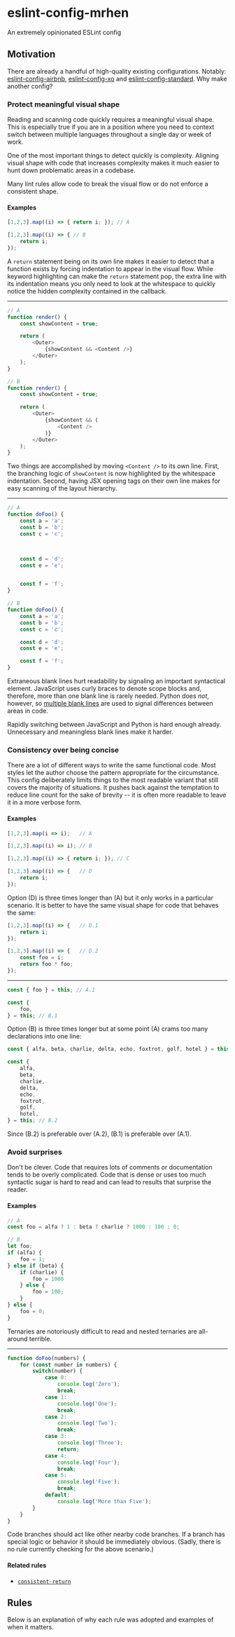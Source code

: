 # eslint-config-mrhen
An extremely opinionated ESLint config

## Motivation

There are already a handful of high-quality existing configurations. Notably: [eslint-config-airbnb](https://www.npmjs.com/package/eslint-config-airbnb), [eslint-config-xo](https://github.com/xojs/eslint-config-xo/) and [eslint-config-standard](https://www.npmjs.com/package/eslint-config-standard). Why make another config?

### Protect meaningful visual shape

Reading and scanning code quickly requires a meaningful visual shape. This is especially true if you are in a position where you need to context switch between multiple languages throughout a single day or week of work.

One of the most important things to detect quickly is complexity. Aligning visual shape with code that increases complexity makes it much easier to hunt down problematic areas in a codebase.

Many lint rules allow code to break the visual flow or do not enforce a consistent shape.

#### Examples

```js
[1,2,3].map((i) => { return i; }); // A

[1,2,3].map((i) => { // B
    return i;
});
```

A `return` statement being on its own line makes it easier to detect that a function exists by forcing indentation to appear in the visual flow. While keyword highlighting can make the `return` statement pop, the extra line with its indentation means you only need to look at the whitespace to quickly notice the hidden complexity contained in the callback.

----

```js
// A
function render() {
    const showContent = true;

    return (
        <Outer>
            {showContent && <Content />}
        </Outer>
    );
}

// B
function render() {
    const showContent = true;

    return (
        <Outer>
            {showContent && (
                <Content />
            )}
        </Outer>
    );
}
```

Two things are accomplished by moving `<Content />` to its own line. First, the branching logic of `showContent` is now highlighted by the whitespace indentation. Second, having JSX opening tags on their own line makes for easy scanning of the layout hierarchy.

----

```js
// A
function doFoo() {
    const a = 'a';
    const b = 'b';
    const c = 'c';



    const d = 'd';
    const e = 'e';


    const f = 'f';
}

// B
function doFoo() {
    const a = 'a';
    const b = 'b';
    const c = 'c';

    const d = 'd';
    const e = 'e';

    const f = 'f';
}
```

Extraneous blank lines hurt readability by signaling an important syntactical element. JavaScript uses curly braces to denote scope blocks and, therefore, more than one blank line is rarely needed. Python does _not_, however, so [multiple blank lines](https://www.python.org/dev/peps/pep-0008/#blank-lines) are used to signal differences between areas in code.

Rapidly switching between JavaScript and Python is hard enough already. Unnecessary and meaningless blank lines make it harder.

### Consistency over being concise

There are a lot of different ways to write the same functional code. Most styles let the author choose the pattern appropriate for the circumstance. This config deliberately limits things to the most readable variant that still covers the majority of situations. It pushes back against the temptation to reduce line count for the sake of brevity -- it is often more readable to leave it in a more verbose form.

#### Examples

```js
[1,2,3].map(i => i);   // A

[1,2,3].map((i) => i); // B

[1,2,3].map((i) => { return i; }); // C

[1,2,3].map((i) => {   // D
    return i;
});
```

Option (D) is three times longer than (A) but it only works in a particular scenario. It is better to have the same visual shape for code that behaves the same:

```js
[1,2,3].map((i) => {   // D.1
    return i;
});

[1,2,3].map((i) => {   // D.2
    const foo = i;
    return foo * foo;
});
```

----

```js
const { foo } = this; // A.1

const {
    foo,
} = this; // B.1
```

Option (B) is three times longer but at some point (A) crams too many declarations into one line:

```js
const { alfa, beta, charlie, delta, echo, foxtrot, golf, hotel } = this; // A.2

const {
    alfa,
    beta,
    charlie,
    delta,
    echo,
    foxtrot,
    golf,
    hotel,
} = this; // B.2
```

Since (B.2) is preferable over (A.2), (B.1) is preferable over (A.1).

### Avoid surprises

Don't be clever. Code that requires lots of comments or documentation tends to be overly complicated. Code that is dense or uses too much syntactic sugar is hard to read and can lead to results that surprise the reader.

#### Examples

```js
// A
const foo = alfa ? 1 : beta ? charlie ? 1000 : 100 : 0;

// B
let foo;
if (alfa) {
    foo = 1;
} else if (beta) {
    if (charlie) {
        foo = 1000
    } else {
        foo = 100;
    }
} else {
    foo = 0;
}
```

Ternaries are notoriously difficult to read and nested ternaries are all-around terrible.

----

```js
function doFoo(numbers) {
    for (const number in numbers) {
        switch(number) {
            case 0:
                console.log('Zero');
                break;
            case 1:
                console.log('One');
                break;
            case 2:
                console.log('Two');
                break;
            case 3:
                console.log('Three');
                return;
            case 4:
                console.log('Four');
                break;
            case 5:
                console.log('Five');
                break;
            default:
                console.log('More than Five');
        }
    }
}
```

Code branches should act like other nearby code branches. If a branch has special logic or behavior it should be immediately obvious. (Sadly, there is no rule currently checking for the above scenario.)

#### Related rules

* [`consistent-return`](https://eslint.org/docs/rules/consistent-return)

## Rules

Below is an explanation of why each rule was adopted and examples of when it matters.
